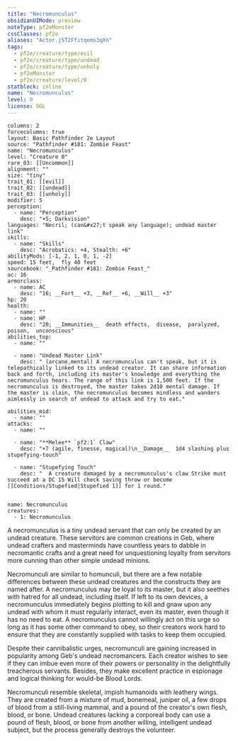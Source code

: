 ```yaml
---
title: "Necromunculus"
obsidianUIMode: preview
noteType: pf2eMonster
cssClasses: pf2e
aliases: "Actor.j5T2Ffitqems3qXn" 
tags:
  - pf2e/creature/type/evil
  - pf2e/creature/type/undead
  - pf2e/creature/type/unholy
  - pf2eMonster
  - pf2e/creature/level/0
statblock: inline
name: "Necromunculus"
level: 0
license: OGL
---
```


```statblock
columns: 2
forcecolumns: true
layout: Basic Pathfinder 2e Layout
source: "Pathfinder #181: Zombie Feast"
name: "Necromunculus"
level: "Creature 0"
rare_03: [[Uncommon]]
alignment: ""
size: "tiny"
trait_01: [[evil]]
trait_02: [[undead]]
trait_03: [[unholy]]
modifier: 5
perception:
  - name: "Perception"
    desc: "+5; Darkvision"
languages: "Necril; (can&#x27;t speak any language); undead master link"
skills:
  - name: "Skills"
    desc: "Acrobatics: +4, Stealth: +6"
abilityMods: [-1, 2, 1, 0, 1, -2]
speed: 15 feet,  fly 40 feet
sourcebook: "_Pathfinder #181: Zombie Feast_"
ac: 16
armorclass:
  - name: AC
    desc: "16; __Fort__ +3, __Ref__ +6, __Will__ +3"
hp: 20
health:
  - name: ""
  - name: HP
    desc: "20; __Immunities__  death effects,  disease,  paralyzed,  poison,  unconscious"
abilities_top:
  - name: ""

  - name: "Undead Master Link"
    desc: " (arcane,mental) A necromunculus can't speak, but it is telepathically linked to its undead creator. It can share information back and forth, including its master's knowledge and everything the necromunculus hears. The range of this link is 1,500 feet. If the necromunculus is destroyed, the master takes 2d10 mental damage. If the master is slain, the necromunculus becomes mindless and wanders aimlessly in search of undead to attack and try to eat."

abilities_mid:
  - name: ""
attacks:
  - name: ""

  - name: "**Melee** `pf2:1` Claw"
    desc: "+7 (agile, finesse, magical)\n__Damage__  1d4 slashing plus stupefying-touch"

  - name: "Stupefying Touch"
    desc: "  A creature damaged by a necromunculus's claw Strike must succeed at a DC 15 Will check saving throw or become [[Conditions/Stupefied|Stupefied 1]] for 1 round."
 
```

```encounter-table
name: Necromunculus
creatures:
  - 1: Necromunculus
```



A necromunculus is a tiny undead servant that can only be created by an undead creature. These servitors are common creations in Geb, where undead crafters and masterminds have countless years to dabble in necromantic crafts and a great need for unquestioning loyalty from servitors more cunning than other simple undead minions.

Necromunculi are similar to homunculi, but there are a few notable differences between these undead creatures and the constructs they are named after. A necromunculus may be loyal to its master, but it also seethes with hatred for all undead, including itself. If left to its own devices, a necromunculus immediately begins plotting to kill and gnaw upon any undead with whom it must regularly interact, even its master, even though it has no need to eat. A necromunculus cannot willingly act on this urge so long as it has some other command to obey, so their creators work hard to ensure that they are constantly supplied with tasks to keep them occupied.

Despite their cannibalistic urges, necromunculi are gaining increased in popularity among Geb's undead necromancers. Each creator wishes to see if they can imbue even more of their powers or personality in the delightfully treacherous servants. Besides, they make excellent practice in espionage and logical thinking for would-be Blood Lords.

Necromunculi resemble skeletal, impish humanoids with leathery wings. They are created from a mixture of mud, bonemeal, juniper oil, a few drops of blood from a still-living mammal, and a pound of the creator's own flesh, blood, or bone. Undead creatures lacking a corporeal body can use a pound of flesh, blood, or bone from another willing, intelligent undead subject, but the process generally destroys the volunteer.
